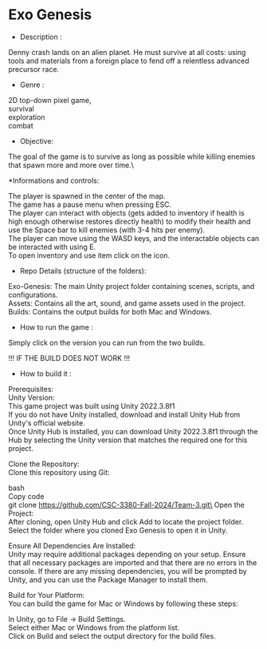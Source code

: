 # Exo Genesis

* Description :
  
Denny crash lands on an alien planet. He must survive at all costs: using tools and materials from a foreign place to fend off a relentless advanced precursor race.

* Genre :
  
2D top-down pixel game,\
survival\
exploration\
combat

* Objective:

The goal of the game is to survive as long as possible while killing enemies that spawn more and more over time.\

*Informations and controls:

The player is spawned in the center of the map.\
The game has a pause menu when pressing ESC.\
The player can interact with objects (gets added to inventory if health is high enough otherwise restores directly health) to modify their health and use the Space bar to kill enemies (with 3-4 hits per enemy).\
The player can move using the WASD keys, and the interactable objects can be interacted with using E.\
To open inventory and use item click on the icon.


* Repo Details (structure of the folders):
  
Exo-Genesis: The main Unity project folder containing scenes, scripts, and configurations.\
Assets: Contains all the art, sound, and game assets used in the project.\
Builds: Contains the output builds for both Mac and Windows.

* How to run the game :

Simply click on the version you can run from the two builds.

!!! IF THE BUILD DOES NOT WORK !!!

* How to build it :
  
Prerequisites:\
Unity Version:\
This game project was built using Unity 2022.3.8f1\
If you do not have Unity installed, download and install Unity Hub from Unity's official website.\
Once Unity Hub is installed, you can download Unity 2022.3.8f1 through the Hub by selecting the Unity version that matches the required one for this project.

Clone the Repository:\
Clone this repository using Git:

bash\
Copy code\
git clone https://github.com/CSC-3380-Fall-2024/Team-3.git\
Open the Project:\
After cloning, open Unity Hub and click Add to locate the project folder. Select the folder where you cloned Exo Genesis to open it in Unity.

Ensure All Dependencies Are Installed:\
Unity may require additional packages depending on your setup. Ensure that all necessary packages are imported and that there are no errors in the console. If there are any missing dependencies, you will be prompted by Unity, and you can use the Package Manager to install them.

Build for Your Platform:\
You can build the game for Mac or Windows by following these steps:

In Unity, go to File -> Build Settings.\
Select either Mac or Windows from the platform list.\
Click on Build and select the output directory for the build files.
